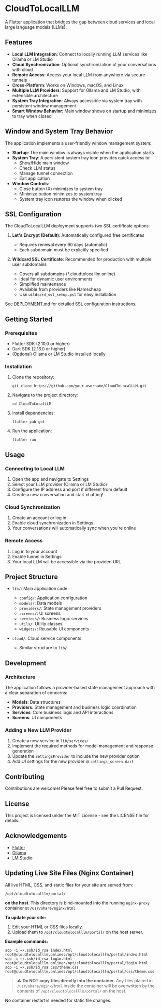 # CloudToLocalLLM

A Flutter application that bridges the gap between cloud services and local large language models (LLMs).

## Features

- **Local LLM Integration**: Connect to locally running LLM services like Ollama or LM Studio
- **Cloud Synchronization**: Optional synchronization of your conversations with cloud
- **Remote Access**: Access your local LLM from anywhere via secure tunnels
- **Cross-Platform**: Works on Windows, macOS, and Linux
- **Multiple LLM Providers**: Support for Ollama and LM Studio, with extensible architecture
- **System Tray Integration**: Always accessible via system tray with persistent window management
- **Smart Window Behavior**: Main window shows on startup and minimizes to tray when closed

## Window and System Tray Behavior

The application implements a user-friendly window management system:

- **Startup**: The main window is always visible when the application starts
- **System Tray**: A persistent system tray icon provides quick access to:
  - Show/Hide main window
  - Check LLM status
  - Manage tunnel connection
  - Exit application
- **Window Controls**:
  - Close button (X) minimizes to system tray
  - Minimize button minimizes to system tray
  - System tray icon restores the window when clicked

## SSL Configuration

The CloudToLocalLLM deployment supports two SSL certificate options:

1. **Let's Encrypt (Default)**: Automatically configured free certificates
   - Requires renewal every 90 days (automatic)
   - Each subdomain must be explicitly specified
   
2. **Wildcard SSL Certificate**: Recommended for production with multiple user subdomains
   - Covers all subdomains (*.cloudtolocalllm.online)
   - Ideal for dynamic user environments
   - Simplified maintenance
   - Available from providers like Namecheap
   - Use `wildcard_ssl_setup.ps1` for easy installation

See [DEPLOYMENT.md](DEPLOYMENT.md) for detailed SSL configuration instructions.

## Getting Started

### Prerequisites

- Flutter SDK (2.10.0 or higher)
- Dart SDK (2.16.0 or higher)
- (Optional) Ollama or LM Studio installed locally

### Installation

1. Clone the repository:
   ```
   git clone https://github.com/your-username/CloudToLocalLLM.git
   ```

2. Navigate to the project directory:
   ```
   cd CloudToLocalLLM
   ```

3. Install dependencies:
   ```
   flutter pub get
   ```

4. Run the application:
   ```
   flutter run
   ```

## Usage

### Connecting to Local LLM

1. Open the app and navigate to Settings
2. Select your LLM provider (Ollama or LM Studio)
3. Configure the IP address and port if different from default
4. Create a new conversation and start chatting!

### Cloud Synchronization

1. Create an account or log in
2. Enable cloud synchronization in Settings
3. Your conversations will automatically sync when you're online

### Remote Access

1. Log in to your account
2. Enable tunnel in Settings
3. Your local LLM will be accessible via the provided URL

## Project Structure

- `lib/`: Main application code
  - `config/`: Application configuration
  - `models/`: Data models
  - `providers/`: State management providers
  - `screens/`: UI screens
  - `services/`: Business logic services
  - `utils/`: Utility classes
  - `widgets/`: Reusable UI components

- `cloud/`: Cloud service components
  - Similar structure to `lib/`

## Development

### Architecture

The application follows a provider-based state management approach with a clear separation of concerns:

- **Models**: Data structures
- **Providers**: State management and business logic coordination
- **Services**: Core business logic and API interactions
- **Screens**: UI components

### Adding a New LLM Provider

1. Create a new service in `lib/services/`
2. Implement the required methods for model management and response generation
3. Update the `SettingsProvider` to include the new provider option
4. Add UI settings for the new provider in `settings_screen.dart`

## Contributing

Contributions are welcome! Please feel free to submit a Pull Request.

## License

This project is licensed under the MIT License - see the LICENSE file for details.

## Acknowledgements

- [Flutter](https://flutter.dev/)
- [Ollama](https://ollama.ai/)
- [LM Studio](https://lmstudio.ai/)

## Updating Live Site Files (Nginx Container)

All live HTML, CSS, and static files for your site are served from:

```
/opt/cloudtolocalllm/portal/
```
**on the host**. This directory is bind-mounted into the running `nginx-proxy` container at `/usr/share/nginx/html`.

**To update your site:**
1. Edit your HTML or CSS files locally.
2. Upload them to `/opt/cloudtolocalllm/portal/` on the host server.

**Example commands:**

```
scp -i ~/.ssh/id_rsa index.html root@cloudtolocalllm.online:/opt/cloudtolocalllm/portal/index.html
scp -i ~/.ssh/id_rsa login.html root@cloudtolocalllm.online:/opt/cloudtolocalllm/portal/login.html
scp -i ~/.ssh/id_rsa css/theme.css root@cloudtolocalllm.online:/opt/cloudtolocalllm/portal/css/theme.css
```

> ⚠️ **Do NOT copy files directly into the container.**
> Any files placed in `/usr/share/nginx/html` inside the container will be overwritten by the contents of `/opt/cloudtolocalllm/portal/` on the host.

No container restart is needed for static file changes.
